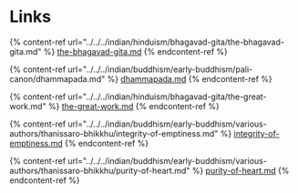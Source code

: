 # Links



{% content-ref url="../../../indian/hinduism/bhagavad-gita/the-bhagavad-gita.md" %}
[the-bhagavad-gita.md](../../../indian/hinduism/bhagavad-gita/the-bhagavad-gita.md)
{% endcontent-ref %}

{% content-ref url="../../../indian/buddhism/early-buddhism/pali-canon/dhammapada.md" %}
[dhammapada.md](../../../indian/buddhism/early-buddhism/pali-canon/dhammapada.md)
{% endcontent-ref %}

{% content-ref url="../../../indian/hinduism/bhagavad-gita/the-great-work.md" %}
[the-great-work.md](../../../indian/hinduism/bhagavad-gita/the-great-work.md)
{% endcontent-ref %}

{% content-ref url="../../../indian/buddhism/early-buddhism/various-authors/thanissaro-bhikkhu/integrity-of-emptiness.md" %}
[integrity-of-emptiness.md](../../../indian/buddhism/early-buddhism/various-authors/thanissaro-bhikkhu/integrity-of-emptiness.md)
{% endcontent-ref %}

{% content-ref url="../../../indian/buddhism/early-buddhism/various-authors/thanissaro-bhikkhu/purity-of-heart.md" %}
[purity-of-heart.md](../../../indian/buddhism/early-buddhism/various-authors/thanissaro-bhikkhu/purity-of-heart.md)
{% endcontent-ref %}
